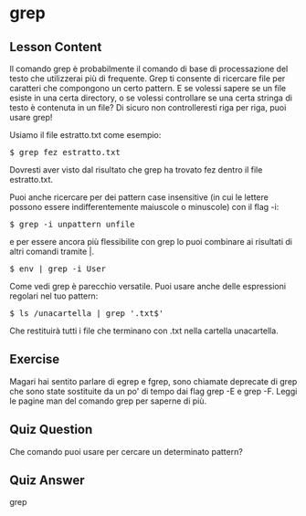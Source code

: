 # grep

## Lesson Content

Il comando grep è probabilmente il comando di base di processazione del testo che utilizzerai più di frequente. Grep ti consente di ricercare file per caratteri che compongono un certo pattern. E se volessi sapere se un file esiste in una certa directory, o se volessi controllare se una certa stringa di testo è contenuta in un file? Di sicuro non controlleresti riga per riga, puoi usare grep!

Usiamo il file estratto.txt come esempio:

<pre>$ grep fez estratto.txt</pre>

Dovresti aver visto dal risultato che grep ha trovato fez dentro il file estratto.txt.

Puoi anche ricercare per dei pattern case insensitive (in cui le lettere possono essere indifferentemente maiuscole o minuscole) con il flag -i:

<pre>$ grep -i unpattern unfile</pre>

e per essere ancora più flessibilite con grep lo puoi combinare ai risultati di altri comandi tramite |.

<pre>$ env | grep -i User</pre>

Come vedi grep è parecchio versatile. Puoi usare anche delle espressioni regolari nel tuo pattern:

<pre>$ ls /unacartella | grep '.txt$'</pre>

Che restituirà tutti i file che terminano con .txt nella cartella unacartella.

## Exercise

Magari hai sentito parlare di egrep e fgrep, sono chiamate deprecate di grep che sono state sostituite da un po' di tempo dai flag grep -E e grep -F. Leggi le pagine man del comando grep per saperne di più.

## Quiz Question

Che comando puoi usare per cercare un determinato pattern?

## Quiz Answer

grep
